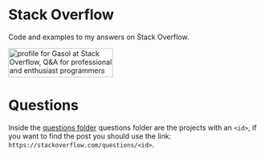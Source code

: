 # Stack Overflow

Code and examples to my answers on Stack Overflow.

<a href="https://stackoverflow.com/users/157675/gasol"><img src="https://stackoverflow.com/users/flair/157675.png" width="208" height="58" alt="profile for Gasol at Stack Overflow, Q&amp;A for professional and enthusiast programmers" title="profile for Gasol at Stack Overflow, Q&amp;A for professional and enthusiast programmers"></a>

# Questions

Inside the [questions folder](https://github.com/eyllanesc/stackoverflow/tree/master/questions) questions folder are the projects with an `<id>`, if you want to find the post you should use the link: ` https://stackoverflow.com/questions/<id> `.
